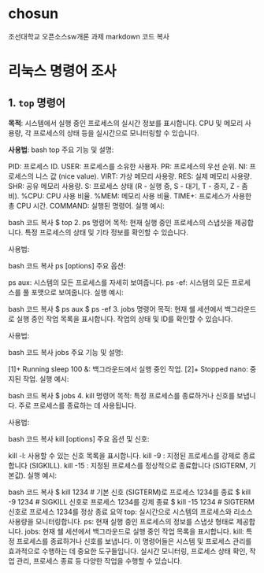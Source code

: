 # chosun
조선대학교 오픈소스sw개론 과제 
markdown
코드 복사
# 리눅스 명령어 조사

## 1. `top` 명령어

**목적**: 시스템에서 실행 중인 프로세스의 실시간 정보를 표시합니다. CPU 및 메모리 사용량, 각 프로세스의 상태 등을 실시간으로 모니터링할 수 있습니다.

**사용법**:
bash
top
주요 기능 및 설명:

PID: 프로세스 ID.
USER: 프로세스를 소유한 사용자.
PR: 프로세스의 우선 순위.
NI: 프로세스의 니스 값 (nice value).
VIRT: 가상 메모리 사용량.
RES: 실제 메모리 사용량.
SHR: 공유 메모리 사용량.
S: 프로세스 상태 (R - 실행 중, S - 대기, T - 중지, Z - 좀비).
%CPU: CPU 사용 비율.
%MEM: 메모리 사용 비율.
TIME+: 프로세스가 사용한 총 CPU 시간.
COMMAND: 실행된 명령어.
실행 예시:

bash
코드 복사
$ top
2. ps 명령어
목적: 현재 실행 중인 프로세스의 스냅샷을 제공합니다. 특정 프로세스의 상태 및 기타 정보를 확인할 수 있습니다.

사용법:

bash
코드 복사
ps [options]
주요 옵션:

ps aux: 시스템의 모든 프로세스를 자세히 보여줍니다.
ps -ef: 시스템의 모든 프로세스를 풀 포맷으로 보여줍니다.
실행 예시:

bash
코드 복사
$ ps aux
$ ps -ef
3. jobs 명령어
목적: 현재 쉘 세션에서 백그라운드로 실행 중인 작업 목록을 표시합니다. 작업의 상태 및 ID를 확인할 수 있습니다.

사용법:

bash
코드 복사
jobs
주요 기능 및 설명:

[1]+ Running sleep 100 &: 백그라운드에서 실행 중인 작업.
[2]+ Stopped nano: 중지된 작업.
실행 예시:

bash
코드 복사
$ jobs
4. kill 명령어
목적: 특정 프로세스를 종료하거나 신호를 보냅니다. 주로 프로세스를 종료하는 데 사용됩니다.

사용법:

bash
코드 복사
kill [options] <pid>
주요 옵션 및 신호:

kill -l: 사용할 수 있는 신호 목록을 표시합니다.
kill -9 <pid>: 지정된 프로세스를 강제로 종료합니다 (SIGKILL).
kill -15 <pid>: 지정된 프로세스를 정상적으로 종료합니다 (SIGTERM, 기본값).
실행 예시:

bash
코드 복사
$ kill 1234         # 기본 신호 (SIGTERM)로 프로세스 1234를 종료
$ kill -9 1234      # SIGKILL 신호로 프로세스 1234를 강제 종료
$ kill -15 1234     # SIGTERM 신호로 프로세스 1234를 정상 종료
요약
top: 실시간으로 시스템의 프로세스와 리소스 사용량을 모니터링합니다.
ps: 현재 실행 중인 프로세스의 정보를 스냅샷 형태로 제공합니다.
jobs: 현재 쉘 세션에서 백그라운드로 실행 중인 작업 목록을 표시합니다.
kill: 특정 프로세스를 종료하거나 신호를 보냅니다.
이 명령어들은 시스템 및 프로세스 관리를 효과적으로 수행하는 데 중요한 도구들입니다. 실시간 모니터링, 프로세스 상태 확인, 작업 관리, 프로세스 종료 등 다양한 작업을 수행할 수 있습니다.
